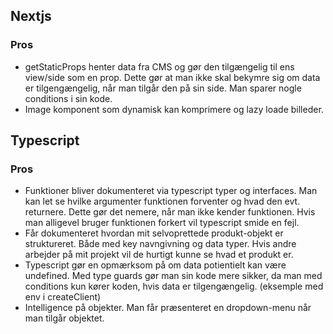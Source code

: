 ## Nextjs
### Pros
  - getStaticProps henter data fra CMS og gør den tilgængelig til ens view/side som en prop. Dette gør at man ikke skal bekymre sig om data er tilgengængelig, når man tilgår den på sin side. Man sparer nogle conditions i sin kode.
  - Image komponent som dynamisk kan komprimere og lazy loade billeder. 
## Typescript
### Pros
  - Funktioner bliver dokumenteret via typescript typer og interfaces. Man kan let se hvilke argumenter funktionen forventer og hvad den evt. returnere. Dette gør det nemere, når man ikke kender funktionen. Hvis man alligevel bruger funktionen forkert vil typescript smide en fejl.
  - Får dokumenteret hvordan mit selvoprettede produkt-objekt er struktureret. Både med key navngivning og data typer. Hvis andre arbejder på mit projekt vil de hurtigt kunne se hvad et produkt er. 
  - Typescript gør en opmærksom på om data potientielt kan være undefined. Med type guards gør man sin kode mere sikker, da man med conditions kun kører koden, hvis data er tilgengængelig. (eksemple med env i createClient)
  - Intelligence på objekter. Man får præsenteret en dropdown-menu når man tilgår objektet.   
